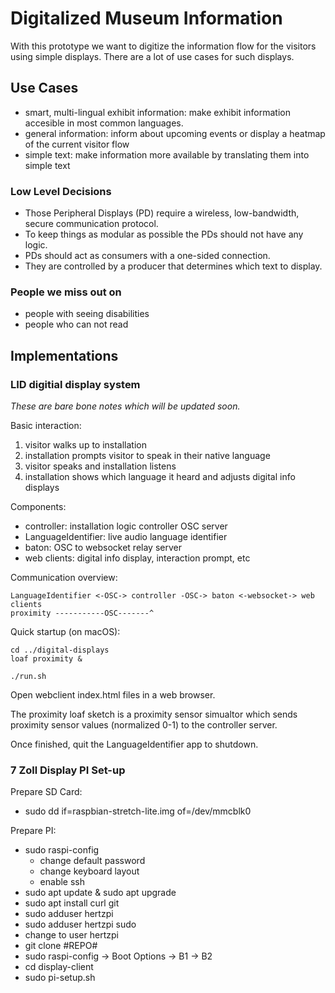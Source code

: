Digitalized Museum Information
==============================

With this prototype we want to digitize the information flow for the visitors using simple displays.
There are a lot of use cases for such displays.

Use Cases
---------

* smart, multi-lingual exhibit information: make exhibit information accesible in most common languages.
* general information: inform about upcoming events or display a heatmap of the current visitor flow
* simple text: make information more available by translating them into simple text

### Low Level Decisions

* Those Peripheral Displays (PD) require a wireless, low-bandwidth, secure communication protocol.
* To keep things as modular as possible the PDs should not have any logic. 
* PDs should act as consumers with a one-sided connection.
* They are controlled by a producer that determines which text to display.

### People we miss out on

* people with seeing disabilities
* people who can not read

Implementations
---------------

### LID digitial display system

_These are bare bone notes which will be updated soon._

Basic interaction:

1. visitor walks up to installation
2. installation prompts visitor to speak in their native language
3. visitor speaks and installation listens
4. installation shows which language it heard and adjusts digital info displays

Components:

* controller: installation logic controller OSC server
* LanguageIdentifier: live audio language identifier
* baton: OSC to websocket relay server
* web clients: digital info display, interaction prompt, etc

Communication overview:

~~~
LanguageIdentifier <-OSC-> controller -OSC-> baton <-websocket-> web clients
proximity -----------OSC-------^
~~~

Quick startup (on macOS):

~~~
cd ../digital-displays
loaf proximity &

./run.sh
~~~

Open webclient index.html files in a web browser.

The proximity loaf sketch is a proximity sensor simualtor which sends proximity sensor values (normalized 0-1) to the controller server.

Once finished, quit the LanguageIdentifier app to shutdown.

### 7 Zoll Display PI Set-up

Prepare SD Card:

* sudo dd if=raspbian-stretch-lite.img of=/dev/mmcblk0

Prepare PI:

* sudo raspi-config
    * change default password
    * change keyboard layout
    * enable ssh
* sudo apt update & sudo apt upgrade
* sudo apt install curl git
* sudo adduser hertzpi
* sudo adduser hertzpi sudo
* change to user hertzpi
* git clone #REPO#
* sudo raspi-config -> Boot Options -> B1 -> B2
* cd display-client
* sudo pi-setup.sh
